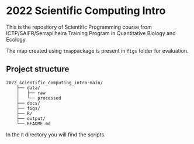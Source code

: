 # 2022 Scientific Computing Intro

This is the repository of Scientific Programming course from ICTP/SAIFR/Serrapilheira Training Program in Quantitative Biology and Ecology.

The map created using ```tmap```package is present in ```figs``` folder for evaluation.


## Project structure

```
2022_scientific_computing_intro-main/
    ├── data/
    │   ├── raw
    │   └── processed
    ├── docs/
    ├── figs/
    ├── R/
    ├── output/
    └── README.md
```
In the `R` directory you will find the scripts.

